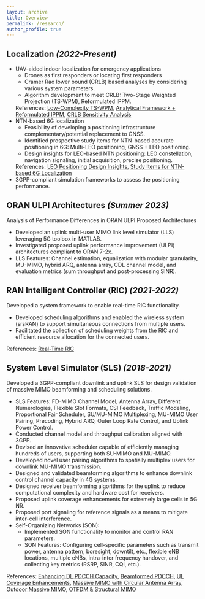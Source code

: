 ```yaml
---
layout: archive
title: Overview
permalink: /research/
author_profile: true
---
```


<h2><strong>Localization <i>(2022-Present)</i></strong></h2>

<ul>
    <li> UAV-aided indoor localization for emergency applications
        <ul>
            <li> Drones as first responders or locating first responders </li>
            <li> Cramer Rao lower bound (CRLB) based analyses by considering various system parameters. </li>
            <li> Algorithm development to meet CRLB: Two-Stage Weighted Projection (TS-WPM), Reformulated IPPM. </li>
        </ul>
	References: <a href="https://arxiv.org/abs/2502.19354v1">Low-Complexity TS-WPM</a>, <a href="https://ieeexplore.ieee.org/document/10632801">Analytical Framework + Reformulated IPPM</a>, <a href="https://ieeexplore.ieee.org/document/10139944">CRLB Sensitivity Analysis</a>
    </li>
    <li> NTN-based 6G localization
        <ul>
            <li> Feasibility of developing a positioning infrastructure complementary/potential replacement to GNSS. </li>
            <li> Identified prospective study items for NTN-based accurate positioning in 6G: Multi-LEO positioning, GNSS + LEO positioning. </li>
            <li> Design insights for LEO-based NTN positioning: LEO constellation, navigation signaling, initial acquisition, precise positioning. </li>
        </ul>
	References: <a href="https://arxiv.org/abs/2410.18301">LEO Positioning Design Insights</a>, <a href="https://ieeexplore.ieee.org/document/10355106">Study Items for NTN-based 6G Localization</a>
    </li>
    <li> 3GPP-compliant simulation frameworks to assess the positioning performance. </li>
</ul>

<h2><strong>ORAN ULPI Architectures <i>(Summer 2023)</i></strong></h2>

Analysis of Performance Differences in ORAN ULPI Proposed Architectures
<ul>
    <li> Developed an uplink multi-user MIMO link level simulator (LLS) leveraging 5G toolbox in MATLAB. </li>
    <li> Investigated proposed uplink performance improvement (ULPI) architectures compliant to ORAN 7-2x. </li> 
    <li> LLS Features: Channel estimation, equalization with modular granularity, MU-MIMO, hybrid ARQ, antenna array, CDL channel model, and evaluation metrics (sum throughput and post-processing SINR). </li>
</ul>

<h2><strong>RAN Intelligent Controller (RIC) <i>(2021-2022)</i></strong></h2>

Developed a system framework to enable real-time RIC functionality.
<ul>
    <li> Developed scheduling algorithms and enabled the wireless system (srsRAN) to support simultaneous connections from multiple users. </li>
    <li> Facilitated the collection of scheduling weights from the RIC and efficient resource allocation for the connected users. </li>
</ul>
References: <a href="https://dl.acm.org/doi/abs/10.1145/3498361.3538787">Real-Time RIC</a>

<h2><strong>System Level Simulator (SLS) <i>(2018-2021)</i></strong></h2>

Developed a 3GPP-compliant downlink and uplink SLS for design validation of massive MIMO beamforming and scheduling solutions.
<ul>
    <li> SLS Features: FD-MIMO Channel Model, Antenna Array, Different Numerologies, Flexible Slot Formats, CSI Feedback, Traffic Modeling, Proportional Fair Scheduler, SU/MU-MIMO Multiplexing, MU-MIMO User Pairing, Precoding, Hybrid ARQ, Outer Loop Rate Control, and Uplink Power Control. </li>
    <li> Conducted channel model and throughput calibration aligned with 3GPP. </li>
    <li> Devised an innovative scheduler capable of efficiently managing hundreds of users, supporting both SU-MIMO and MU-MIMO. </li>
    <li> Developed novel user pairing algorithms to spatially multiplex users for downlink MU-MIMO transmission. </li>
    <li> Designed and validated beamforming algorithms to enhance downlink control channel capacity in 4G systems. </li>
    <li> Designed receiver beamforming algorithms for the uplink to reduce computational complexity and hardware cost for receivers. </li>
    <li> Proposed uplink coverage enhancements for extremely large cells in 5G NR. </li>
    <li> Proposed port signaling for reference signals as a means to mitigate inter-cell interference. </li>
    <li> Self-Organizing Networks (SON):
        <ul>
            <li> Implemented SON functionality to monitor and control RAN parameters. </li>
            <li> SON Features: Configuring cell-specific parameters such as transmit power, antenna pattern, boresight, downtilt, etc., flexible eNB locations, multiple eNBs, intra-inter frequency handover, and collecting key metrics (RSRP, SINR, CQI, etc.). </li>
        </ul>
    </li>
</ul>
References: <a href="https://ieeexplore.ieee.org/document/9027449">Enhancing DL PDCCH Capacity</a>, <a href="https://www.sciencedirect.com/science/article/abs/pii/S1570870520307034">Beamformed PDCCH</a>, <a href="https://jwcn-eurasipjournals.springeropen.com/articles/10.1186/s13638-022-02133-3">UL Coverage Enhancements</a>, <a href="https://ieeexplore.ieee.org/document/10419340">Massive MIMO with Circular Antenna Array</a>, <a href="https://ieeexplore.ieee.org/document/10857324">Outdoor Massive MIMO</a>, <a href="https://ieeexplore.ieee.org/abstract/document/10772838">OTFDM & Structural MIMO</a>
